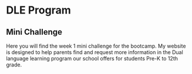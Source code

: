 # DLE Program

## Mini Challenge

Here you will find the week 1 mini challenge for the bootcamp.
My website is designed to help parents find and request more information in the Dual language learning program our school offers for students Pre-K to 12th grade.
